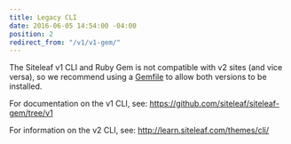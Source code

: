 ```yaml
---
title: Legacy CLI
date: 2016-06-05 14:54:00 -04:00
position: 2
redirect_from: "/v1/v1-gem/"
---
```


The Siteleaf v1 CLI and Ruby Gem is not compatible with v2 sites (and vice versa), so we recommend using a [Gemfile](http://bundler.io/gemfile.html) to allow both versions to be installed.

For documentation on the v1 CLI, see: <https://github.com/siteleaf/siteleaf-gem/tree/v1>

For information on the v2 CLI, see: <http://learn.siteleaf.com/themes/cli/>